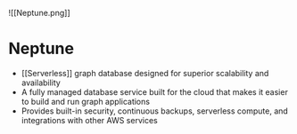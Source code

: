 ![[Neptune.png]]
# Neptune
- [[Serverless]] graph database designed for superior scalability and availability
- A fully managed database service built for the cloud that makes it easier to build and run graph applications
- Provides built-in security, continuous backups, serverless compute, and integrations with other AWS services

